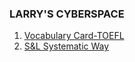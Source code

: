 ### LARRY'S CYBERSPACE

1. <a href="/syslearn/index.html">Vocabulary Card-TOEFL</a>
2. <a href="/TOEFL-MDPresentation/index.html">S&L Systematic Way</a>